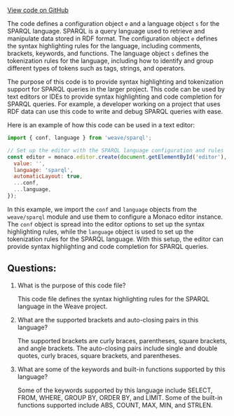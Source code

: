 [View code on GitHub](https://github.com/wandb/weave/weave/frontend/assets/sparql.d0be3479.js)

The code defines a configuration object `e` and a language object `s` for the SPARQL language. SPARQL is a query language used to retrieve and manipulate data stored in RDF format. The configuration object `e` defines the syntax highlighting rules for the language, including comments, brackets, keywords, and functions. The language object `s` defines the tokenization rules for the language, including how to identify and group different types of tokens such as tags, strings, and operators.

The purpose of this code is to provide syntax highlighting and tokenization support for SPARQL queries in the larger project. This code can be used by text editors or IDEs to provide syntax highlighting and code completion for SPARQL queries. For example, a developer working on a project that uses RDF data can use this code to write and debug SPARQL queries with ease.

Here is an example of how this code can be used in a text editor:

```javascript
import { conf, language } from 'weave/sparql';

// Set up the editor with the SPARQL language configuration and rules
const editor = monaco.editor.create(document.getElementById('editor'), {
  value: '',
  language: 'sparql',
  automaticLayout: true,
  ...conf,
  ...language,
});
```

In this example, we import the `conf` and `language` objects from the `weave/sparql` module and use them to configure a Monaco editor instance. The `conf` object is spread into the editor options to set up the syntax highlighting rules, while the `language` object is used to set up the tokenization rules for the SPARQL language. With this setup, the editor can provide syntax highlighting and code completion for SPARQL queries.
## Questions: 
 1. What is the purpose of this code file?
    
    This code file defines the syntax highlighting rules for the SPARQL language in the Weave project.

2. What are the supported brackets and auto-closing pairs in this language?
    
    The supported brackets are curly braces, parentheses, square brackets, and angle brackets. The auto-closing pairs include single and double quotes, curly braces, square brackets, and parentheses.

3. What are some of the keywords and built-in functions supported by this language?
    
    Some of the keywords supported by this language include SELECT, FROM, WHERE, GROUP BY, ORDER BY, and LIMIT. Some of the built-in functions supported include ABS, COUNT, MAX, MIN, and STRLEN.